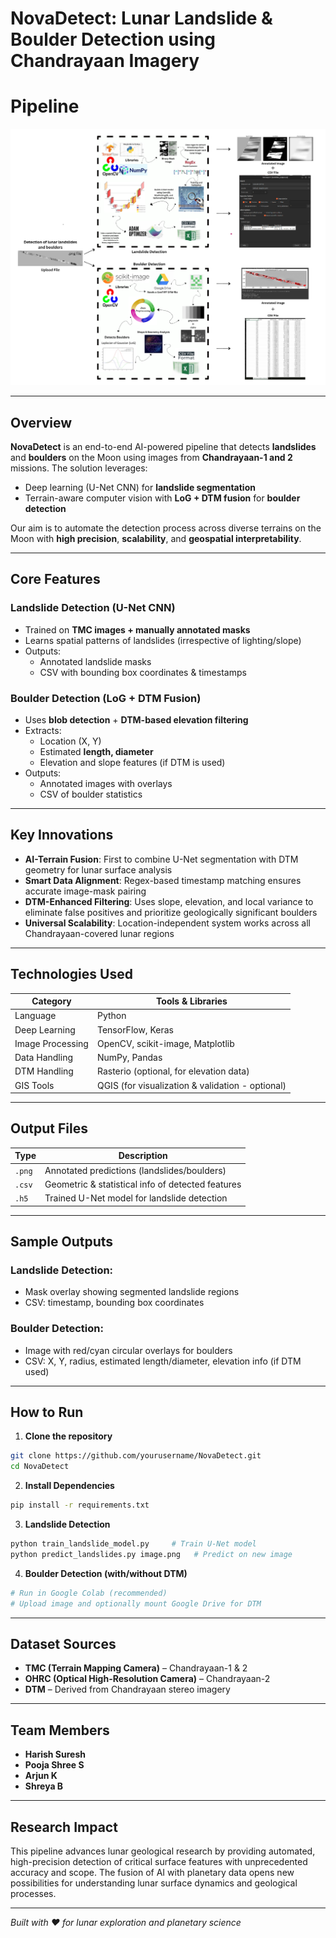 #  NovaDetect: Lunar Landslide & Boulder Detection using Chandrayaan Imagery

#  Pipeline
![Pipeline](NovaDetect.png)

---

##  Overview

**NovaDetect** is an end-to-end AI-powered pipeline that detects **landslides** and **boulders** on the Moon using images from **Chandrayaan-1 and 2** missions. The solution leverages:

-  Deep learning (U-Net CNN) for **landslide segmentation**
-  Terrain-aware computer vision with **LoG + DTM fusion** for **boulder detection**

Our aim is to automate the detection process across diverse terrains on the Moon with **high precision**, **scalability**, and **geospatial interpretability**.

---

##  Core Features

###  Landslide Detection (U-Net CNN)
- Trained on **TMC images + manually annotated masks**
- Learns spatial patterns of landslides (irrespective of lighting/slope)
- Outputs: 
  - Annotated landslide masks
  - CSV with bounding box coordinates & timestamps

###  Boulder Detection (LoG + DTM Fusion)
- Uses **blob detection** + **DTM-based elevation filtering**
- Extracts:
  - Location (X, Y)
  - Estimated **length, diameter**
  - Elevation and slope features (if DTM is used)
- Outputs:
  - Annotated images with overlays
  - CSV of boulder statistics

---

##  Key Innovations

- **AI-Terrain Fusion**: First to combine U-Net segmentation with DTM geometry for lunar surface analysis
- **Smart Data Alignment**: Regex-based timestamp matching ensures accurate image-mask pairing
- **DTM-Enhanced Filtering**: Uses slope, elevation, and local variance to eliminate false positives and prioritize geologically significant boulders
- **Universal Scalability**: Location-independent system works across all Chandrayaan-covered lunar regions

---

##  Technologies Used

| Category          | Tools & Libraries                                  |
|-------------------|---------------------------------------------------|
| Language          | Python                                            |
| Deep Learning     | TensorFlow, Keras                                 |
| Image Processing  | OpenCV, scikit-image, Matplotlib                  |
| Data Handling     | NumPy, Pandas                                     |
| DTM Handling      | Rasterio (optional, for elevation data)           |
| GIS Tools         | QGIS (for visualization & validation - optional)  |

---

##  Output Files

| Type        | Description                                           |
|-------------|-------------------------------------------------------|
| `.png`      | Annotated predictions (landslides/boulders)           |
| `.csv`      | Geometric & statistical info of detected features     |
| `.h5`       | Trained U-Net model for landslide detection           |

---

##  Sample Outputs

###  Landslide Detection:
- Mask overlay showing segmented landslide regions
- CSV: timestamp, bounding box coordinates

###  Boulder Detection:
- Image with red/cyan circular overlays for boulders
- CSV: X, Y, radius, estimated length/diameter, elevation info (if DTM used)

---

##  How to Run

1. **Clone the repository**
```bash
git clone https://github.com/yourusername/NovaDetect.git
cd NovaDetect
```

2. **Install Dependencies**
```bash
pip install -r requirements.txt
```

3. **Landslide Detection**
```bash
python train_landslide_model.py     # Train U-Net model
python predict_landslides.py image.png   # Predict on new image
```

4. **Boulder Detection (with/without DTM)**
```bash
# Run in Google Colab (recommended)
# Upload image and optionally mount Google Drive for DTM
```

---

##  Dataset Sources

- **TMC (Terrain Mapping Camera)** – Chandrayaan-1 & 2
- **OHRC (Optical High-Resolution Camera)** – Chandrayaan-2
- **DTM** – Derived from Chandrayaan stereo imagery

---

##  Team Members

- **Harish Suresh**
- **Pooja Shree S** 
- **Arjun K**
- **Shreya B**

---

##  Research Impact

This pipeline advances lunar geological research by providing automated, high-precision detection of critical surface features with unprecedented accuracy and scope. The fusion of AI with planetary data opens new possibilities for understanding lunar surface dynamics and geological processes.

---

*Built with ❤️ for lunar exploration and planetary science*
